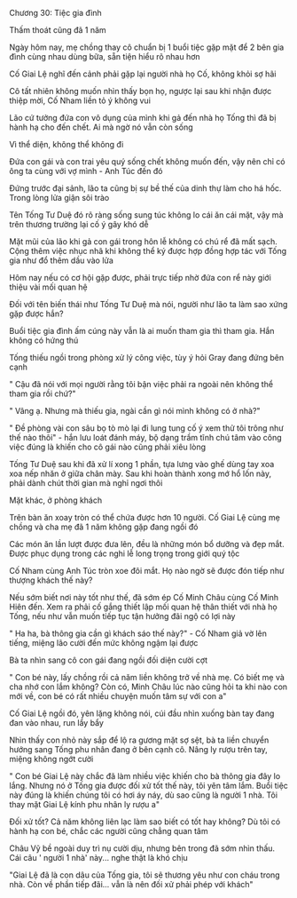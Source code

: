 




Chương 30: Tiệc gia đình


Thấm thoát cũng đã 1 năm

Ngày hôm nay, mẹ chồng thay cô chuẩn bị 1 buổi tiệc gặp mặt để 2 bên gia đình cùng nhau dùng bữa, sẵn tiện hiểu rõ nhau hơn

Cố Giai Lệ nghĩ đến cảnh phải gặp lại người nhà họ Cố, không khỏi sợ hãi

Cô tất nhiên không muốn nhìn thấy bọn họ, ngược lại sau khi nhận được thiệp mời, Cố Nham liền tỏ ý không vui

Lão cứ tưởng đứa con vô dụng của mình khi gả đến nhà họ Tống thì đã bị hành hạ cho đến chết. Ai mà ngờ nó vẫn còn sống

Vì thể diện, không thể không đi

Đứa con gái và con trai yêu quý sống chết không muốn đến, vậy nên chỉ có ông ta cùng với vợ mình - Anh Túc đến đó



Đứng trước đại sảnh, lão ta cũng bị sự bề thế của dinh thự làm cho há hốc. Trong lòng lửa giận sôi trào

Tên Tống Tư Duệ đó rõ ràng sống sung túc không lo cái ăn cái mặt, vậy mà trên thương trường lại cố ý gây khó dễ

Mặt mũi của lão khi gả con gái trong hôn lễ không có chú rể đã mất sạch. Cộng thêm việc nhục nhã khi không thể ký được hợp đồng hợp tác với Tống gia như đổ thêm dầu vào lửa

Hôm nay nếu có cơ hội gặp được, phải trực tiếp nhờ đứa con rể này giới thiệu vài mối quan hệ

Đối với tên biến thái như Tống Tư Duệ mà nói, người như lão ta làm sao xứng gặp được hắn?


Buổi tiệc gia đình ấm cúng này vẫn là ai muốn tham gia thì tham gia. Hắn không có hứng thú

Tống thiếu ngồi trong phòng xử lý công việc, tùy ý hỏi Gray đang đứng bên cạnh

" Cậu đã nói với mọi người rằng tôi bận việc phải ra ngoài nên không thể tham gia rồi chứ?"

" Vâng ạ. Nhưng mà thiếu gia, ngài cần gì nói mình không có ở nhà?"



" Đề phòng vài con sâu bọ tò mò lại đi lung tung cố ý xem thử tôi trông như thế nào thôi" - hắn lưu loát đánh máy, bộ dạng trầm tĩnh chú tâm vào công việc đúng là khiến cho cô gái nào cũng phải xiêu lòng

Tống Tư Duệ sau khi đã xử lí xong 1 phần, tựa lưng vào ghế dùng tay xoa xoa nếp nhăn ở giữa chân mày. Sau khi hoàn thành xong mớ hổ lốn này, phải dành chút thời gian mà nghỉ ngơi thôi

Mặt khác, ở phòng khách

Trên bàn ăn xoay tròn có thể chứa được hơn 10 người. Cố Giai Lệ cùng mẹ chồng và cha mẹ đã 1 năm không gặp đang ngồi đó

Các món ăn lần lượt được đưa lên, đều là những món bổ dưỡng và đẹp mắt. Được phục dụng trong các nghi lễ long trọng trong giới quý tộc

Cố Nham cùng Anh Túc tròn xoe đôi mắt. Họ nào ngờ sẽ được đón tiếp như thượng khách thế này?

Nếu sớm biết nơi này tốt như thế, đã sớm ép Cố Minh Châu cùng Cố Minh Hiên đến. Xem ra phải cố gắng thiết lập mối quan hệ thân thiết với nhà họ Tống, nếu như vẫn muốn tiếp tục tận hưởng đãi ngộ có lợi này

" Ha ha, bà thông gia cần gì khách sáo thế này?" - Cố Nham giả vờ lên tiếng, miệng lão cười đến mức không ngậm lại được

Bà ta nhìn sang cô con gái đang ngồi đối diện cười cợt

" Con bé này, lấy chồng rồi cả năm liền không trở về nhà mẹ. Có biết mẹ và cha nhớ con lắm không? Còn có, Minh Châu lúc nào cũng hỏi ta khi nào con mới về, con bé có rất nhiều chuyện muốn tâm sự với con a"

Cố Giai Lệ ngồi đó, yên lặng không nói, cúi đầu nhìn xuống bàn tay đang đan vào nhau, run lẩy bẩy


Nhìn thấy con nhỏ này sắp để lộ ra gương mặt sợ sệt, bà ta liền chuyển hướng sang Tống phu nhân đang ở bên cạnh cô. Nâng ly rượu trên tay, miệng không ngớt cười

" Con bé Giai Lệ này chắc đã làm nhiều việc khiến cho bà thông gia đây lo lắng. Nhưng nó ở Tống gia được đối xử tốt thế này, tôi yên tâm lắm. Buổi tiệc này đúng là khiến chúng tôi có hơi áy náy, dù sao cũng là người 1 nhà. Tôi thay mặt Giai Lệ kính phu nhân ly rượu a"

Đối xử tốt? Cả năm không liên lạc làm sao biết có tốt hay không? Dù tôi có hành hạ con bé, chắc các người cũng chẳng quan tâm

Châu Vỹ bề ngoài duy trì nụ cười dịu, nhưng bên trong đã sớm nhìn thấu. Cái câu ' người 1 nhà' này... nghe thật là khó chịu

"Giai Lệ đã là con dâu của Tống gia, tôi sẽ thương yêu như con cháu trong nhà. Còn về phần tiếp đãi... vẫn là nên đối xử phải phép với khách"




